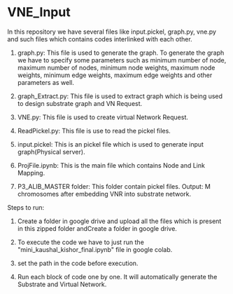 # VNE_Input

In this repository we have several files like input.pickel, graph.py, vne.py and such files which contains codes interlinked with each other.

1. graph.py: This file is used to generate the graph. To generate the graph we have to specify some parameters such as minimum number of              node, maximum number of nodes, minimum node weights, maximum node weights, minimum edge weights, maximum edge weights and               other parameters as well.

2. graph_Extract.py: This file is used to extract graph which is being used to design substrate graph and VN Request.

3. VNE.py: This file is used to create virtual Network Request.

4. ReadPickel.py: This file is use to read the pickel files.

5. input.pickel: This is an pickel file which is used to generate input graph(Physical server).

6. ProjFile.ipynb: This is the main file which contains Node and Link Mapping.

7. P3_ALIB_MASTER folder: This folder contain pickel files.
Output:
M chromosomes after embedding VNR into substrate network.

Steps to run:

1. Create a folder in google drive and upload all the files which is present in this zipped folder andCreate a folder in google drive.

2. To execute the code we have to just run the "mini_kaushal_kishor_final.ipynb" file in google colab. 

3. set the path in the code before execution.

4. Run each block of code one by one. It will automatically generate the Substrate and Virtual Network.


